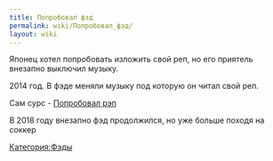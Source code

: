 ```yaml
---
title: Попробовал фэд
permalink: wiki/Попробовал_фэд/
layout: wiki
---
```


Японец хотел попробовать изложить свой реп, но его приятель внезапно
выключил музыку.

2014 год. В фэде меняли музыку под которую он читал свой реп.

Сам сурс - [Попробовал рэп](Попробовал_рэп "wikilink")

В 2018 году внезапно фэд продолжился, но уже больше походя на соккер

[Категория:Фэды](Категория:Фэды "wikilink")
